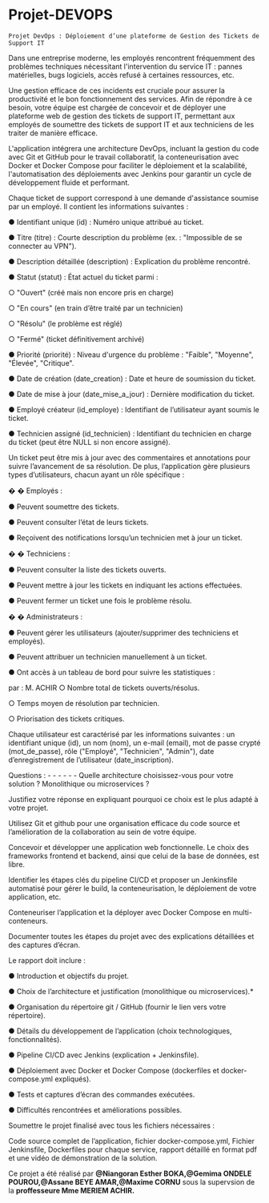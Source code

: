 # Projet-DEVOPS

    Projet DevOps : Déploiement d’une plateforme de Gestion des Tickets de Support IT 

Dans une entreprise moderne, les employés rencontrent fréquemment des problèmes techniques nécessitant 
l'intervention du service IT : pannes matérielles, bugs logiciels, accès refusé à certaines ressources, etc. 

Une gestion efficace de ces incidents est cruciale pour assurer la productivité et le bon fonctionnement des services. 
Afin de répondre à ce besoin, votre équipe est chargée de concevoir et de déployer une plateforme web de gestion 
des tickets de support IT, permettant aux employés de soumettre des tickets de support IT et aux techniciens de les 
traiter de manière efficace. 

L'application intégrera une architecture DevOps, incluant la gestion du code avec Git et 
GitHub pour le travail collaboratif, la conteneurisation avec Docker et Docker Compose pour faciliter le 
déploiement et la scalabilité, l'automatisation des déploiements avec Jenkins pour garantir un cycle de 
développement fluide et performant. 

Chaque ticket de support correspond à une demande d'assistance soumise par un employé. Il contient les 
informations suivantes : 

● Identifiant unique (id) : Numéro unique attribué au ticket. 

● Titre (titre) : Courte description du problème (ex. : "Impossible de se connecter au VPN"). 

● Description détaillée (description) : Explication du problème rencontré. 

● Statut (statut) : État actuel du ticket parmi : 

○ "Ouvert" (créé mais non encore pris en charge) 

○ "En cours" (en train d’être traité par un technicien) 

○ "Résolu" (le problème est réglé) 

○ "Fermé" (ticket définitivement archivé)

● Priorité (priorité) : Niveau d'urgence du problème : "Faible", "Moyenne", "Élevée", "Critique". 

● Date de création (date_creation) : Date et heure de soumission du ticket. 

● Date de mise à jour (date_mise_a_jour) : Dernière modification du ticket. 

● Employé créateur (id_employe) : Identifiant de l’utilisateur ayant soumis le ticket. 

● Technicien assigné (id_technicien) : Identifiant du technicien en charge du ticket (peut être NULL si non 
encore assigné). 

Un ticket peut être mis à jour avec des commentaires et annotations pour suivre l’avancement de sa résolution. De 
plus, l’application gère plusieurs types d’utilisateurs, chacun ayant un rôle spécifique : 

�
� 
 Employés :
 
● Peuvent soumettre des tickets. 

● Peuvent consulter l’état de leurs tickets. 

● Reçoivent des notifications lorsqu’un technicien met à jour un ticket. 

�
�
 Techniciens :
 
● Peuvent consulter la liste des tickets ouverts. 

● Peuvent mettre à jour les tickets en indiquant les actions effectuées. 

● Peuvent fermer un ticket une fois le problème résolu. 

�
�
 Administrateurs :
 
● Peuvent gérer les utilisateurs (ajouter/supprimer des techniciens et employés).

● Peuvent attribuer un technicien manuellement à un ticket. 

● Ont accès à un tableau de bord pour suivre les statistiques : 

par : M. ACHIR 
○ Nombre total de tickets ouverts/résolus. 

○ Temps moyen de résolution par technicien. 

○ Priorisation des tickets critiques. 

Chaque utilisateur est caractérisé par les informations suivantes : un identifiant unique (id), un nom (nom), un 
e-mail (email), mot de passe crypté (mot_de_passe), rôle ("Employé", "Technicien", "Admin"), date 
d’enregistrement de l’utilisateur (date_inscription). 

Questions :  - - - - - - 
Quelle architecture choisissez-vous pour votre solution ? Monolithique ou microservices ? 

Justifiez votre réponse en expliquant pourquoi ce choix est le plus adapté à votre projet. 

Utilisez Git et github pour une organisation efficace du code source et l’amélioration de la 
collaboration au sein de votre équipe.  

Concevoir et développer une application web fonctionnelle. Le choix des frameworks frontend 
et backend, ainsi que celui de la base de données, est libre. 

Identifier les étapes clés du pipeline CI/CD et proposer un Jenkinsfile automatisé pour gérer le 
build, la conteneurisation, le déploiement de votre application, etc. 

Conteneuriser l’application et la déployer avec Docker Compose en multi-conteneurs. 

Documenter toutes les étapes du projet avec des explications détaillées et des captures d’écran. 

Le rapport doit inclure : 

● Introduction et objectifs du projet. 

● Choix de l’architecture et justification (monolithique ou microservices).*

● Organisation du répertoire git / GitHub (fournir le lien vers votre répertoire). 

● Détails du développement de l’application (choix technologiques, fonctionnalités). 

● Pipeline CI/CD avec Jenkins (explication + Jenkinsfile). 

● Déploiement avec Docker et Docker Compose (dockerfiles et docker-compose.yml 
expliqués). 

● Tests et captures d’écran des commandes exécutées. 

● Difficultés rencontrées et améliorations possibles. 

Soumettre le projet finalisé avec tous les fichiers nécessaires : 

Code source complet de l’application, fichier docker-compose.yml, Fichier Jenkinsfile, 
Dockerfiles pour chaque service, rapport détaillé en format pdf et une vidéo de démonstration de la 
solution. 

Ce projet a été réalisé par **@Niangoran Esther BOKA,@Gemima ONDELE POUROU,@Assane BEYE AMAR,@Maxime CORNU** sous la supervsion de la **proffesseure Mme MERIEM ACHIR.**
